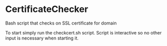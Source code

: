 # CertificateChecker
Bash script that checks on SSL certificate for domain

To start simply run the checkcert.sh script. Script is interactive so no other input is necessary when starting it.
